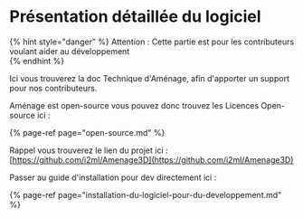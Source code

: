 # Présentation détaillée du logiciel

{% hint style="danger" %}
Attention : Cette partie est pour les contributeurs voulant aider au développement  
{% endhint %}

Ici vous trouverez la doc Technique d'Aménage, afin d'apporter un support pour nos contributeurs. 

Aménage est open-source vous pouvez donc trouvez les Licences Open-source ici :

{% page-ref page="open-source.md" %}

Rappel vous trouverez le lien du projet ici : [https://github.com/i2ml/Amenage3D](https://github.com/i2ml/Amenage3D)

Passer au guide d'installation pour dev directement ici : 

{% page-ref page="installation-du-logiciel-pour-du-developpement.md" %}



